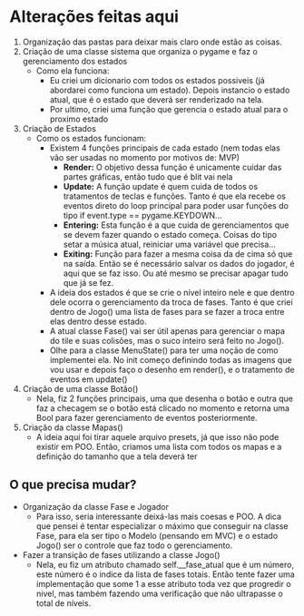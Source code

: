 # Alterações feitas aqui
1. Organização das pastas para deixar mais claro onde estão as coisas.
2. Criação de uma classe sistema que organiza o pygame e faz o gerenciamento dos estados
   - Como ela funciona:
        - Eu criei um dicionario com todos os estados possiveis (já abordarei como funciona um estado). Depois instancio o estado atual, que é o estado que deverá ser renderizado na tela.
        - Por ultimo, criei uma função que gerencia o estado atual para o proximo estado
3. Criação de Estados
    - Como os estados funcionam:
       - Existem 4 funções principais de cada estado (nem todas elas vão ser usadas no momento por motivos de: MVP)
         - **Render:** O objetivo dessa função é unicamente cuidar das partes gráficas, então tudo que é blit vai nela
         - **Update:** A função update é quem cuida de todos os tratamentos de teclas e funções. Tanto é que ela recebe os eventos direto do loop principal para poder usar funções do tipo if event.type == pygame.KEYDOWN...
         - **Entering:** Esta função é a que cuida de gerenciamentos que se devem fazer quando o estado começa. Coisas do tipo setar a música atual, reiniciar uma variável que precisa...
         - **Exiting:** Função para fazer a mesma coisa da de cima só que na saída. Então se é necessário salvar os dados do jogador, é aqui que se faz isso. Ou até mesmo se precisar apagar tudo que já se fez.
       - A ideia dos estados é que se crie o nível inteiro nele e que dentro dele ocorra o gerenciamento da troca de fases. Tanto é que criei dentro de Jogo() uma lista de fases para se fazer a troca entre elas dentro desse estado.
       - A atual classe Fase() vai ser útil apenas para gerenciar o mapa do tile e suas colisões, mas o suco inteiro será feito no Jogo().
       - Olhe para a classe MenuState() para ter uma noção de como implementei ela. No init começo definindo todas as imagens que vou usar e depois faço o desenho em render(), e o tratamento de eventos em update()
4. Criação de uma classe Botão()
    - Nela, fiz 2 funções principais, uma que desenha o botão e outra que faz a checagem se o botão está clicado no momento e retorna uma Bool para fazer gerenciamento de eventos posteriormente.
5. Criação da classe Mapas()
    - A ideia aqui foi tirar aquele arquivo presets, já que isso não pode existir em POO. Então, criamos uma lista com todos os mapas e a definição do tamanho que a tela deverá ter

## O que precisa mudar?
- Organização da classe Fase e Jogador
  - Para isso, seria interessante deixá-las mais coesas e POO. A dica que pensei é tentar especializar o máximo que conseguir na classe Fase, para ela ser tipo o Modelo (pensando em MVC) e o estado Jogo() ser o controle que faz todo o gerenciamento.
- Fazer a transição de fases utilizando a classe Jogo()
  - Nela, eu fiz um atributo chamado self.__fase_atual que é um número, este número é o indice da lista de fases totais. Então tente fazer uma implementação que some 1 a esse atributo toda vez que progredir o nivel, mas também fazendo uma verificação que não ultrapasse o total de níveis.
